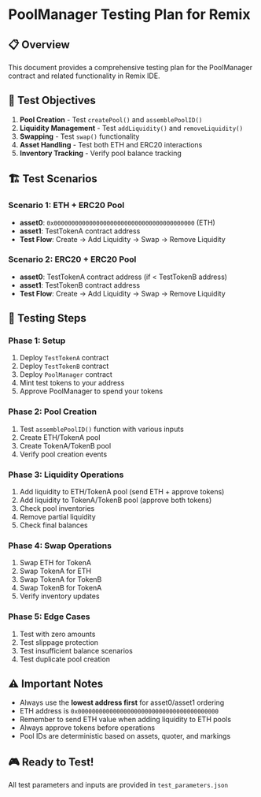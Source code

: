 # PoolManager Testing Plan for Remix

## 📋 **Overview**
This document provides a comprehensive testing plan for the PoolManager contract and related functionality in Remix IDE.

## 🎯 **Test Objectives**
1. **Pool Creation** - Test `createPool()` and `assemblePoolID()`
2. **Liquidity Management** - Test `addLiquidity()` and `removeLiquidity()`
3. **Swapping** - Test `swap()` functionality
4. **Asset Handling** - Test both ETH and ERC20 interactions
5. **Inventory Tracking** - Verify pool balance tracking

## 🏗️ **Test Scenarios**

### **Scenario 1: ETH + ERC20 Pool**
- **asset0**: `0x0000000000000000000000000000000000000000` (ETH)
- **asset1**: TestTokenA contract address
- **Test Flow**: Create → Add Liquidity → Swap → Remove Liquidity

### **Scenario 2: ERC20 + ERC20 Pool**  
- **asset0**: TestTokenA contract address (if < TestTokenB address)
- **asset1**: TestTokenB contract address
- **Test Flow**: Create → Add Liquidity → Swap → Remove Liquidity

## 📝 **Testing Steps**

### **Phase 1: Setup**
1. Deploy `TestTokenA` contract
2. Deploy `TestTokenB` contract  
3. Deploy `PoolManager` contract
4. Mint test tokens to your address
5. Approve PoolManager to spend your tokens

### **Phase 2: Pool Creation**
1. Test `assemblePoolID()` function with various inputs
2. Create ETH/TokenA pool
3. Create TokenA/TokenB pool
4. Verify pool creation events

### **Phase 3: Liquidity Operations**
1. Add liquidity to ETH/TokenA pool (send ETH + approve tokens)
2. Add liquidity to TokenA/TokenB pool (approve both tokens)
3. Check pool inventories
4. Remove partial liquidity
5. Check final balances

### **Phase 4: Swap Operations**
1. Swap ETH for TokenA
2. Swap TokenA for ETH
3. Swap TokenA for TokenB
4. Swap TokenB for TokenA
5. Verify inventory updates

### **Phase 5: Edge Cases**
1. Test with zero amounts
2. Test slippage protection
3. Test insufficient balance scenarios
4. Test duplicate pool creation

## ⚠️ **Important Notes**
- Always use the **lowest address first** for asset0/asset1 ordering
- ETH address is `0x0000000000000000000000000000000000000000`
- Remember to send ETH value when adding liquidity to ETH pools
- Always approve tokens before operations
- Pool IDs are deterministic based on assets, quoter, and markings

## 🎮 **Ready to Test!**
All test parameters and inputs are provided in `test_parameters.json`